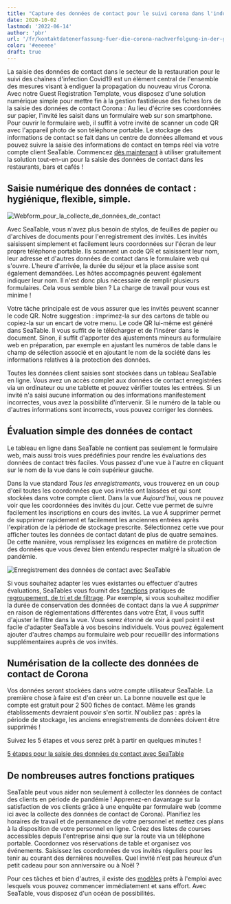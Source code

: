 ```yaml
---
title: "Capture des données de contact pour le suivi corona dans l'industrie de la restauration"
date: 2020-10-02
lastmod: '2022-06-14'
author: 'pbr'
url: '/fr/kontaktdatenerfassung-fuer-die-corona-nachverfolgung-in-der-gastronomie'
color: '#eeeeee'
draft: true
---
```


La saisie des données de contact dans le secteur de la restauration pour le suivi des chaînes d'infection Covid19 est un élément central de l'ensemble des mesures visant à endiguer la propagation du nouveau virus Corona. Avec notre Guest Registration Template, vous disposez d'une solution numérique simple pour mettre fin à la gestion fastidieuse des fiches lors de la saisie des données de contact Corona : Au lieu d'écrire ses coordonnées sur papier, l'invité les saisit dans un formulaire web sur son smartphone. Pour ouvrir le formulaire web, il suffit à votre invité de scanner un code QR avec l'appareil photo de son téléphone portable. Le stockage des informations de contact se fait dans un centre de données allemand et vous pouvez suivre la saisie des informations de contact en temps réel via votre compte client SeaTable. Commencez [dès maintenant](https://seatable.io/fr/enregistrement/) à utiliser gratuitement la solution tout-en-un pour la saisie des données de contact dans les restaurants, bars et cafés !

## Saisie numérique des données de contact : hygiénique, flexible, simple.

![Webform_pour_la_collecte_de_données_de_contact](https://seatable.io/wp-content/uploads/2020/09/iphone_corona_app.png)

Avec SeaTable, vous n'avez plus besoin de stylos, de feuilles de papier ou d'archives de documents pour l'enregistrement des invités. Les invités saisissent simplement et facilement leurs coordonnées sur l'écran de leur propre téléphone portable. Ils scannent un code QR et saisissent leur nom, leur adresse et d'autres données de contact dans le formulaire web qui s'ouvre. L'heure d'arrivée, la durée du séjour et la place assise sont également demandées. Les hôtes accompagnés peuvent également indiquer leur nom. Il n'est donc plus nécessaire de remplir plusieurs formulaires. Cela vous semble bien ? La charge de travail pour vous est minime !

Votre tâche principale est de vous assurer que les invités peuvent scanner le code QR. Notre suggestion : imprimez-la sur des cartons de table ou copiez-la sur un encart de votre menu. Le code QR lui-même est généré dans SeaTable. Il vous suffit de le télécharger et de l'insérer dans le document. Sinon, il suffit d'apporter des ajustements mineurs au formulaire web en préparation, par exemple en ajustant les numéros de table dans le champ de sélection associé et en ajoutant le nom de la société dans les informations relatives à la protection des données.

Toutes les données client saisies sont stockées dans un tableau SeaTable en ligne. Vous avez un accès complet aux données de contact enregistrées via un ordinateur ou une tablette et pouvez vérifier toutes les entrées. Si un invité n'a saisi aucune information ou des informations manifestement incorrectes, vous avez la possibilité d'intervenir. Si le numéro de la table ou d'autres informations sont incorrects, vous pouvez corriger les données.

## Évaluation simple des données de contact

Le tableau en ligne dans SeaTable ne contient pas seulement le formulaire web, mais aussi trois vues prédéfinies pour rendre les évaluations des données de contact très faciles. Vous passez d'une vue à l'autre en cliquant sur le nom de la vue dans le coin supérieur gauche.

Dans la vue standard _Tous les enregistrements_, vous trouverez en un coup d'œil toutes les coordonnées que vos invités ont laissées et qui sont stockées dans votre compte client. Dans la vue _Aujourd'hui_, vous ne pouvez voir que les coordonnées des invités du jour. Cette vue permet de suivre facilement les inscriptions en cours des invités. La vue _À_ supprimer permet de supprimer rapidement et facilement les anciennes entrées après l'expiration de la période de stockage prescrite. Sélectionnez cette vue pour afficher toutes les données de contact datant de plus de quatre semaines. De cette manière, vous remplissez les exigences en matière de protection des données que vous devez bien entendu respecter malgré la situation de pandémie.

![Enregistrement des données de contact avec SeaTable](https://seatable.de/wp-content/uploads/2020/09/SeaTable_for_contact_data_registration_corona_restaurant.png)

Si vous souhaitez adapter les vues existantes ou effectuer d'autres évaluations, SeaTables vous fournit des [fonctions](https://seatable.io/fr/docs/handbuch/datenmanagement/gruppierung-sortierung-filter/) pratiques de [regroupement, de tri et de filtrage](https://seatable.io/fr/docs/handbuch/datenmanagement/gruppierung-sortierung-filter/). Par exemple, si vous souhaitez modifier la durée de conservation des données de contact dans la vue _À supprimer_ en raison de réglementations différentes dans votre État, il vous suffit d'ajuster le filtre dans la vue. Vous serez étonné de voir à quel point il est facile d'adapter SeaTable à vos besoins individuels. Vous pouvez également ajouter d'autres champs au formulaire web pour recueillir des informations supplémentaires auprès de vos invités.

## Numérisation de la collecte des données de contact de Corona

Vos données seront stockées dans votre compte utilisateur SeaTable. La première chose à faire est d'en créer un. La bonne nouvelle est que le compte est gratuit pour 2 500 fiches de contact. Même les grands établissements devraient pouvoir s'en sortir. N'oubliez pas : après la période de stockage, les anciens enregistrements de données doivent être supprimés !

Suivez les 5 étapes et vous serez prêt à partir en quelques minutes !

[5 étapes pour la saisie des données de contact avec SeaTable](/fr/corona-gaesteregistrierung/#tab-id-1-active)

## De nombreuses autres fonctions pratiques

SeaTable peut vous aider non seulement à collecter les données de contact des clients en période de pandémie ! Apprenez-en davantage sur la satisfaction de vos clients grâce à une enquête par formulaire web (comme ici avec la collecte des données de contact de Corona). Planifiez les horaires de travail et de permanence de votre personnel et mettez ces plans à la disposition de votre personnel en ligne. Créez des listes de courses accessibles depuis l'entreprise ainsi que sur la route via un téléphone portable. Coordonnez vos réservations de table et organisez vos événements. Saisissez les coordonnées de vos invités réguliers pour les tenir au courant des dernières nouvelles. Quel invité n'est pas heureux d'un petit cadeau pour son anniversaire ou à Noël ?

Pour ces tâches et bien d'autres, il existe des [modèles](https://seatable.io/fr/docs/templates/) prêts à l'emploi avec lesquels vous pouvez commencer immédiatement et sans effort. Avec SeaTable, vous disposez d'un océan de possibilités.
